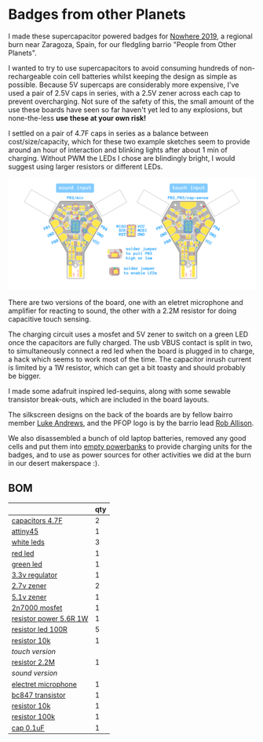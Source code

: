 # Badges from other Planets

I made these supercapacitor powered badges for [Nowhere 2019](https://www.goingnowhere.org/), a regional burn near Zaragoza, Spain, for our fledgling barrio "People from Other Planets".

I wanted to try to use supercapacitors to avoid consuming hundreds of non-rechargeable coin cell batteries whilst keeping the design as simple as possible. Because 5V supercaps are considerably more expensive, I've used a pair of 2.5V caps in series, with a 2.5V zener across each cap to prevent overcharging.  Not sure of the safety of this, the small amount of the use these boards have seen so far haven't yet led to any explosions, but none-the-less **use these at your own risk!**

I settled on a pair of 4.7F caps in series as a balance between cost/size/capacity, which for these two example sketches seem to provide around an hour of interaction and blinking lights after about 1 min of charging.  Without PWM the LEDs I chose are blindingly bright, I would suggest using larger resistors or different LEDs.

![PFOP badges pinouts](pfop_badges.png)

There are two versions of the board, one with an eletret microphone and amplifier for reacting to sound, the other with a 2.2M resistor for doing capacitive touch sensing.

The charging circuit uses a mosfet and 5V zener to switch on a green LED once the capacitors are fully charged.  The usb VBUS contact is split in two, to simultaneously connect a red led when the board is plugged in to charge, a hack which seems to work most of the time.  The capacitor inrush current is limited by a 1W resistor, which can get a bit toasty and should probably be bigger.

I made some adafruit inspired led-sequins, along with some sewable transistor break-outs, which are included in the board layouts.

The silkscreen designs on the back of the boards are by fellow bairro member [Luke Andrews](http://lukeandrewsdesign.com/), and the PFOP logo is by the barrio lead [Rob Allison](http://www.robertallison.co.uk/).

We also disassembled a bunch of old laptop batteries, removed any good cells and put them into [empty powerbanks](https://www.aliexpress.com/item/32966395604.html) to provide charging units for the badges, and to use as power sources for other activities we did at the burn in our desert makerspace :).



## BOM

| | qty |
|---|---|
| [capacitors 4.7F](https://pt.farnell.com/samxon/dre475s0eg20rrdap/cap-4-7f-2-5v-double-layer-radial/dp/2800103) | 2 |
| [attiny45](https://pt.mouser.com/ProductDetail/Microchip-Technology-Atmel/ATTINY45-20XU?qs=sGAEpiMZZMvqv2n3s2xjsQTu%2F4bUyWdjf4Rc8T7jfeQ%3D) | 1 |
| [white leds](https://www.tme.eu/pt/en/details/ll-r3014w-w5m-q10/smd-white-leds/lucky-light/) | 3 |
| [red led](https://www.tme.eu/pt/en/details/ll-s172sc-2s/smd-colour-leds/lucky-light/) | 1 |
| [green led](https://www.tme.eu/pt/en/details/el17-215sygc_53/smd-colour-leds/everlight/) | 1 |
| [3.3v regulator](https://www.tme.eu/pt/en/details/ap7313-33srg-7/ldo-unregulated-voltage-regulators/diodes-incorporated/) | 1 |
| [2.7v zener](https://www.tme.eu/pt/en/details/tzmb2v7-gs08/smd-zener-diodes/vishay/) | 2 |
| [5.1v zener](https://www.tme.eu/pt/en/details/bzt55c5v1-gs08/smd-zener-diodes/vishay/) | 1 |
| [2n7000 mosfet](https://www.tme.eu/pt/en/details/2n7002lt1g/smd-n-channel-transistors/on-semiconductor/) | 1 |
| [resistor power 5.6R 1W](https://www.tme.eu/pt/en/details/smd2512-5r6/2512-smd-resistors/royal-ohm/25121wj056jt4e/) | 1 |
| [resistor led 100R](https://www.tme.eu/pt/en/details/rc0805fr-07100r/0805-smd-resistors/yageo/rc0805fr-07100rl/) | 5 |
| [resistor 10k](https://www.tme.eu/pt/en/details/smd0805-10k-1%25/0805-smd-resistors/royal-ohm/0805s8f1002t5e/) | 1 |
| *touch version* | | |
| [resistor 2.2M](https://www.tme.eu/pt/en/details/smd0805-2m2/0805-smd-resistors/royal-ohm/0805s8j0225t5e/) | 1 |
| *sound version* | | |
| [electret microphone](https://www.aliexpress.com/item/10pcs-bag-4-5-2-2mm-condenser-electret-microphone-pickup-52DB/32262612470.html?spm=2114.search0104.3.2.36823c86ZRhB5p&ws_ab_test=searchweb0_0,searchweb201602_7_10065_10068_319_10059_10884_317_10887_10696_321_322_10084_453_10083_454_10103_10618_10304_10307_10820_10301_10821_537_536,searchweb201603_52,ppcSwitch_0&algo_expid=e5ac956f-4788-4c7e-8c49-3e065ae08252-0&algo_pvid=e5ac956f-4788-4c7e-8c49-3e065ae08252) | 1 |
| [bc847 transistor](https://www.tme.eu/pt/en/details/bc847be6327/npn-smd-transistors/infineon-technologies/) | 1 |
| [resistor 10k](https://www.tme.eu/pt/en/details/smd0805-10k-1%25/0805-smd-resistors/royal-ohm/0805s8f1002t5e/) | 1 |
| [resistor 100k](https://www.tme.eu/pt/en/details/crcw0805100kfktabc/0805-smd-resistors/vishay/) | 1 |
| [cap 0.1uF](https://www.tme.eu/pt/en/details/cc0805krx7r9104/0805-mlcc-smd-capacitors/yageo/cc0805krx7r9bb104/) | 1 |